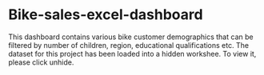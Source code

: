 # Bike-sales-excel-dashboard
This dashboard contains various bike customer demographics that can be filtered by number of children, region, educational qualifications etc.
The dataset for this project has been loaded into a hidden workshee. To view it, please click unhide.
